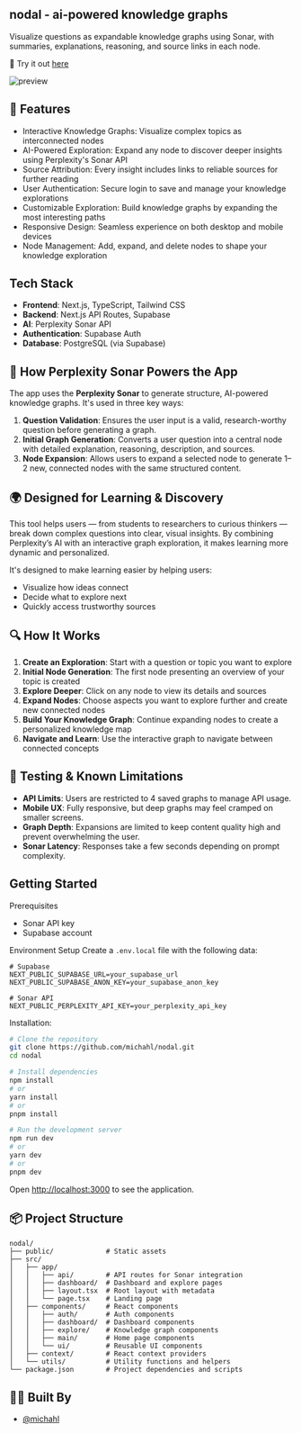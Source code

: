 ## nodal - ai-powered knowledge graphs
Visualize questions as expandable knowledge graphs using Sonar, with summaries, explanations, reasoning, and source links in each node.

🔗 Try it out [here](https://nodal.michahl.com)

![preview](https://nodal.michahl.com/assets/og-image.jpg)

## 🌟 Features
- Interactive Knowledge Graphs: Visualize complex topics as interconnected nodes
- AI-Powered Exploration: Expand any node to discover deeper insights using Perplexity's Sonar API
- Source Attribution: Every insight includes links to reliable sources for further reading
- User Authentication: Secure login to save and manage your knowledge explorations
- Customizable Exploration: Build knowledge graphs by expanding the most interesting paths
- Responsive Design: Seamless experience on both desktop and mobile devices
- Node Management: Add, expand, and delete nodes to shape your knowledge exploration

## Tech Stack
- **Frontend**: Next.js, TypeScript, Tailwind CSS
- **Backend**: Next.js API Routes, Supabase
- **AI**: Perplexity Sonar API
- **Authentication**: Supabase Auth
- **Database**: PostgreSQL (via Supabase)

## 🤖 How Perplexity Sonar Powers the App
The app uses the **Perplexity Sonar** to generate structure, AI-powered knowledge graphs. It's used in three key ways:

1. **Question Validation**: Ensures the user input is a valid, research-worthy question before generating a graph.
2. **Initial Graph Generation**: Converts a user question into a central node with detailed explanation, reasoning, description, and sources.
3. **Node Expansion**: Allows users to expand a selected node to generate 1–2 new, connected nodes with the same structured content.

## 🌍 Designed for Learning & Discovery
This tool helps users — from students to researchers to curious thinkers — break down complex questions into clear, visual insights. By combining Perplexity’s AI with an interactive graph exploration, it makes learning more dynamic and personalized.

It's designed to make learning easier by helping users:
- Visualize how ideas connect
- Decide what to explore next
- Quickly access trustworthy sources

## 🔍 How It Works
1. **Create an Exploration**: Start with a question or topic you want to explore
2. **Initial Node Generation**: The first node presenting an overview of your topic is created
3. **Explore Deeper**: Click on any node to view its details and sources
4. **Expand Nodes**: Choose aspects you want to explore further and create new connected nodes
5. **Build Your Knowledge Graph**: Continue expanding nodes to create a personalized knowledge map
6. **Navigate and Learn**: Use the interactive graph to navigate between connected concepts

## 🧪 Testing & Known Limitations

- **API Limits**: Users are restricted to 4 saved graphs to manage API usage.
- **Mobile UX**: Fully responsive, but deep graphs may feel cramped on smaller screens.
- **Graph Depth**: Expansions are limited to keep content quality high and prevent overwhelming the user.
- **Sonar Latency**: Responses take a few seconds depending on prompt complexity.

## Getting Started
Prerequisites
- Sonar API key
- Supabase account

Environment Setup
Create a `.env.local` file with the following data:
```
# Supabase
NEXT_PUBLIC_SUPABASE_URL=your_supabase_url
NEXT_PUBLIC_SUPABASE_ANON_KEY=your_supabase_anon_key

# Sonar API
NEXT_PUBLIC_PERPLEXITY_API_KEY=your_perplexity_api_key
```

Installation:

```bash
# Clone the repository
git clone https://github.com/michahl/nodal.git
cd nodal

# Install dependencies
npm install
# or
yarn install
# or
pnpm install

# Run the development server
npm run dev
# or
yarn dev
# or
pnpm dev
```

Open [http://localhost:3000](http://localhost:3000) to see the application.

## 📦 Project Structure
```
nodal/
├── public/             # Static assets
├── src/
│   ├── app/
│   │   ├── api/        # API routes for Sonar integration
│   │   ├── dashboard/  # Dashboard and explore pages
│   │   ├── layout.tsx  # Root layout with metadata
│   │   └── page.tsx    # Landing page
│   ├── components/     # React components
│   │   ├── auth/       # Auth components
│   │   ├── dashboard/  # Dashboard components
│   │   ├── explore/    # Knowledge graph components
│   │   ├── main/       # Home page components
│   │   └── ui/         # Reusable UI components
│   ├── context/        # React context providers
│   └── utils/          # Utility functions and helpers
└── package.json        # Project dependencies and scripts
```

## 🧑‍💻 Built By
- [@michahl](https://michahl.com)